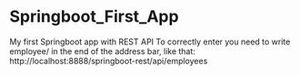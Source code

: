 # Springboot_First_App
My first Springboot app with REST API
To correctly enter you need to write employee/ in the end of the address bar, like that:
http://localhost:8888/springboot-rest/api/employees
